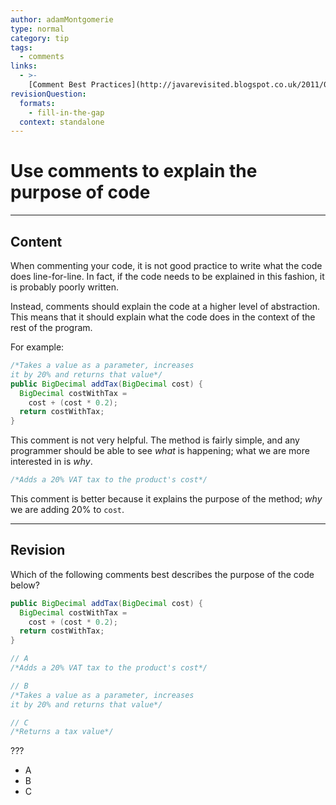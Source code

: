 ```yaml
---
author: adamMontgomerie
type: normal
category: tip
tags:
  - comments
links:
  - >-
    [Comment Best Practices](http://javarevisited.blogspot.co.uk/2011/08/code-comments-java-best-practices.html){website}
revisionQuestion:
  formats:
    - fill-in-the-gap
  context: standalone
---
```


# Use comments to explain the purpose of code


---

## Content

When commenting your code, it is not good practice to write what the code does line-for-line. In fact, if the code needs to be explained in this fashion, it is probably poorly written.

Instead, comments should explain the code at a higher level of abstraction. This means that it should explain what the code does in the context of the rest of the program.

For example:

```java
/*Takes a value as a parameter, increases 
it by 20% and returns that value*/
public BigDecimal addTax(BigDecimal cost) {
  BigDecimal costWithTax = 
    cost + (cost * 0.2);
  return costWithTax;
}
```

This comment is not very helpful. The method is fairly simple, and any programmer should be able to see *what* is happening; what we are more interested in is *why*.

```java
/*Adds a 20% VAT tax to the product's cost*/
```

This comment is better because it explains the purpose of the method; *why* we are adding 20% to `cost`.


---

## Revision

Which of the following comments best describes the purpose of the code below?

```java
public BigDecimal addTax(BigDecimal cost) {
  BigDecimal costWithTax = 
    cost + (cost * 0.2);
  return costWithTax;
}

// A
/*Adds a 20% VAT tax to the product's cost*/

// B
/*Takes a value as a parameter, increases 
it by 20% and returns that value*/

// C
/*Returns a tax value*/

```

???

- A
- B
- C